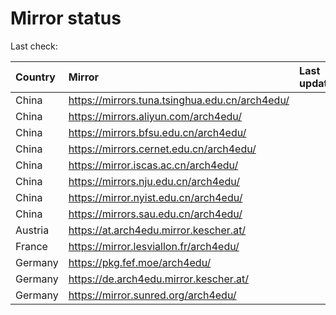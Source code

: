 <script src="./time.js"></script>
# Mirror status
Last check: <script type="text/javascript">localize(1728199197.3065462);</script>

|Country|Mirror|Last update|
|:------|:-----|:----------|
|China|https://mirrors.tuna.tsinghua.edu.cn/arch4edu/|<script type="text/javascript">localize(1728153545);</script>|
|China|https://mirrors.aliyun.com/arch4edu/|<script type="text/javascript">localize(1728153545);</script>|
|China|https://mirrors.bfsu.edu.cn/arch4edu/|<script type="text/javascript">localize(1728153545);</script>|
|China|https://mirrors.cernet.edu.cn/arch4edu/|<script type="text/javascript">localize(1728153545);</script>|
|China|https://mirror.iscas.ac.cn/arch4edu/|<script type="text/javascript">localize(1728067386);</script>|
|China|https://mirrors.nju.edu.cn/arch4edu/|<script type="text/javascript">localize(1728153545);</script>|
|China|https://mirror.nyist.edu.cn/arch4edu/|<script type="text/javascript">localize(1728153545);</script>|
|China|https://mirrors.sau.edu.cn/arch4edu/|<script type="text/javascript">localize(1728153545);</script>|
|Austria|https://at.arch4edu.mirror.kescher.at/|<script type="text/javascript">localize(1728153545);</script>|
|France|https://mirror.lesviallon.fr/arch4edu/|<script type="text/javascript">localize(1728153545);</script>|
|Germany|https://pkg.fef.moe/arch4edu/|<script type="text/javascript">localize(1728153545);</script>|
|Germany|https://de.arch4edu.mirror.kescher.at/|<script type="text/javascript">localize(1728153545);</script>|
|Germany|https://mirror.sunred.org/arch4edu/|<script type="text/javascript">localize(1728153545);</script>|

<script src="./tablefilter/tablefilter.js"></script>
<script src="./table.js"></script>